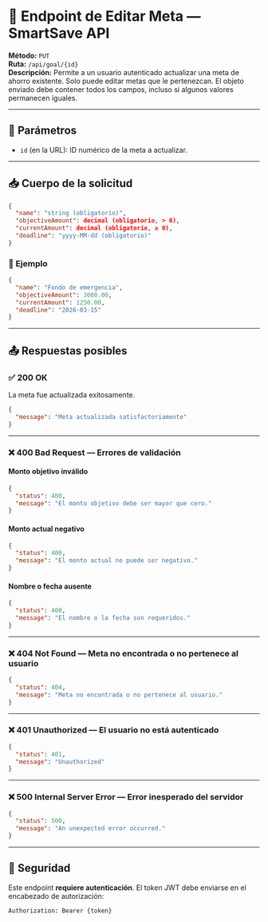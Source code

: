 # 📘 Endpoint de Editar Meta — SmartSave API

**Método:** `PUT`  
**Ruta:** `/api/goal/{id}`  
**Descripción:** Permite a un usuario autenticado actualizar una meta de ahorro existente. Solo puede editar metas que le pertenezcan. El objeto enviado debe contener todos los campos, incluso si algunos valores permanecen iguales.

---

## 🔢 Parámetros

- `id` (en la URL): ID numérico de la meta a actualizar.

---

## 📥 Cuerpo de la solicitud

```json
{
  "name": "string (obligatorio)",
  "objectiveAmount": decimal (obligatorio, > 0),
  "currentAmount": decimal (obligatorio, ≥ 0),
  "deadline": "yyyy-MM-dd (obligatorio)"
}
```

### 📄 Ejemplo

```json
{
  "name": "Fondo de emergencia",
  "objectiveAmount": 3000.00,
  "currentAmount": 1250.00,
  "deadline": "2026-03-15"
}
```

---

## 📤 Respuestas posibles

### ✅ 200 OK  
La meta fue actualizada exitosamente.

```json
{
  "message": "Meta actualizada satisfactoriamente"
}
```

---

### ❌ 400 Bad Request — Errores de validación

#### Monto objetivo inválido

```json
{
  "status": 400,
  "message": "El monto objetivo debe ser mayor que cero."
}
```

#### Monto actual negativo

```json
{
  "status": 400,
  "message": "El monto actual no puede ser negativo."
}
```

#### Nombre o fecha ausente

```json
{
  "status": 400,
  "message": "El nombre o la fecha son requeridos."
}
```

---

### ❌ 404 Not Found — Meta no encontrada o no pertenece al usuario

```json
{
  "status": 404,
  "message": "Meta no encontrada o no pertenece al usuario."
}
```

---

### ❌ 401 Unauthorized — El usuario no está autenticado

```json
{
  "status": 401,
  "message": "Unauthorized"
}
```

---

### ❌ 500 Internal Server Error — Error inesperado del servidor

```json
{
  "status": 500,
  "message": "An unexpected error occurred."
}
```

---

## 🔐 Seguridad

Este endpoint **requiere autenticación**. El token JWT debe enviarse en el encabezado de autorización:

```
Authorization: Bearer {token}
```

